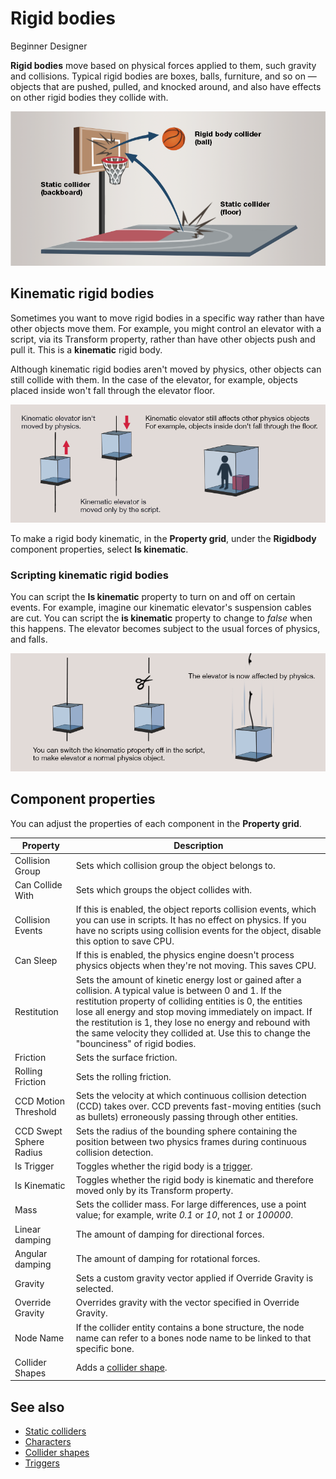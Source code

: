 # Rigid bodies

<span class="label label-doc-level">Beginner</span>
<span class="label label-doc-audience">Designer</span>

**Rigid bodies** move based on physical forces applied to them, such gravity and collisions. Typical rigid bodies are boxes, balls, furniture, and so on — objects that are pushed, pulled, and knocked around, and also have effects on other rigid bodies they collide with.

![Static and rigid body colliders](media/static-and-rigid-body-colliders.png)

## Kinematic rigid bodies

Sometimes you want to move rigid bodies in a specific way rather than have other objects move them. For example, you might control an elevator with a script, via its Transform property, rather than have other objects push and pull it. This is a **kinematic** rigid body.

Although kinematic rigid bodies aren't moved by physics, other objects can still collide with them. In the case of the elevator, for example, objects placed inside won't fall through the elevator floor.

![Kinematic elevator](media/kinematic-elevator-1.png)

To make a rigid body kinematic, in the **Property grid**, under the **Rigidbody** component properties, select **Is kinematic**.

### Scripting kinematic rigid bodies
You can script the **Is kinematic** property to turn on and off on certain events. For example, imagine our kinematic elevator's suspension cables are cut. You can script the **is kinematic** property to change to _false_ when this happens. The elevator becomes subject to the usual forces of physics, and falls.

![Kinematic elevator with objects](media/kinematic-elevator-2.png)

## Component properties

You can adjust the properties of each component in the **Property grid**.

Property              | Description
----------------------|-----------------------
Collision Group       | Sets which collision group the object belongs to.
Can Collide With      | Sets which groups the object collides with.
Collision Events      | If this is enabled, the object reports collision events, which you can use in scripts. It has no effect on physics. If you have no scripts using collision events for the object, disable this option to save CPU.
Can Sleep             | If this is enabled, the physics engine doesn't process physics objects when they're not moving. This saves CPU.
Restitution           | Sets the amount of kinetic energy lost or gained after a collision. A typical value is between 0 and 1. If the restitution property of colliding entities is 0, the entities lose all energy and stop moving immediately on impact. If the restitution is 1, they lose no energy and rebound with the same velocity they collided at. Use this to change the "bounciness" of rigid bodies.
Friction              | Sets the surface friction.
Rolling Friction      | Sets the rolling friction.
CCD Motion Threshold  | Sets the velocity at which continuous collision detection (CCD) takes over. CCD prevents fast-moving entities (such as bullets) erroneously passing through other entities.
CCD Swept Sphere Radius | Sets the radius of the bounding sphere containing the position between two physics frames during continuous collision detection.
Is Trigger            | Toggles whether the rigid body is a [trigger](triggers.md).
Is Kinematic          | Toggles whether the rigid body is kinematic and therefore moved only by its Transform property.
Mass                  | Sets the collider mass. For large differences, use a point value; for example, write *0.1* or *10*, not *1* or *100000*.
Linear damping        | The amount of damping for directional forces.
Angular damping       | The amount of damping for rotational forces.
Gravity               | Sets a custom gravity vector applied if Override Gravity is selected.
Override Gravity      | Overrides gravity with the vector specified in Override Gravity.
Node Name             | If the collider entity contains a bone structure, the node name can refer to a bones node name to be linked to that specific bone.
Collider Shapes       | Adds a [collider shape](collider-shapes.md).

## See also

* [Static colliders](static-colliders.md)
* [Characters](characters.md)
* [Collider shapes](collider-shapes.md)
* [Triggers](triggers.md)